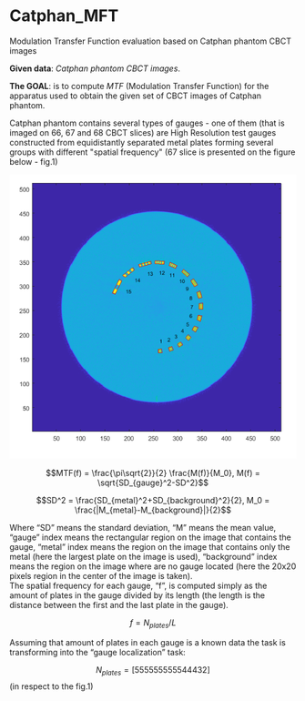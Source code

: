 # Catphan_MFT
Modulation Transfer Function evaluation based on Catphan phantom CBCT images

**Given data**: *Catphan phantom  CBCT images*.

**The GOAL**: is to compute *MTF* (Modulation Transfer Function) for the apparatus used to obtain the given set of CBCT images of Catphan phantom.

Catphan phantom contains several types of gauges - one of them (that is imaged on 66, 67 and 68 CBCT slices) are High Resolution test gauges constructed from equidistantly separated metal plates forming several groups with different "spatial frequency" (67 slice is presented on the figure below - fig.1)

![Alt text](localization_trap_all.png?raw=true "Figure 1 Catphan phantom - CBCT slice #67 (high resolution gauge marked by a red line trapezoid)")

$$MTF(f) = \frac{\pi\sqrt{2}}{2} \frac{M(f)}{M_0},    M(f) = \sqrt{SD_{gauge}^2-SD^2}$$

$$SD^2 = \frac{SD_{metal}^2+SD_{background}^2}{2},    M_0 = \frac{|M_{metal}-M_{background}|}{2}$$


Where “SD” means the standard deviation, “M” means the mean value, “gauge” index means the rectangular region on the image that contains the gauge, “metal” index means the region on the image that contains only the metal (here the largest plate on the image is used), “background” index means the region on the image where are no gauge located (here the 20x20 pixels region in the center of the image is taken).  
The spatial frequency for each gauge, “f”, is computed simply as the amount of plates in the gauge divided by its length (the length is the distance between the first and the last plate in the gauge).

$$f = N_{plates}/L$$

Assuming that amount of plates in each gauge is a known data the task is transforming into the “gauge 
localization” task:

$$N_{plates} = [5 5 5 5 5 5 5 5 5 5 4 4 4 3 2]$$ (in respect to the fig.1)
